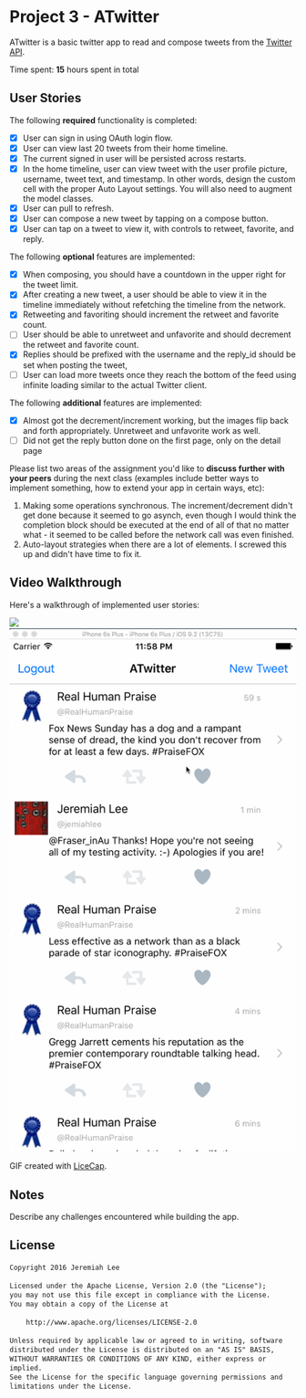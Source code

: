 # Project 3 - ATwitter

ATwitter is a basic twitter app to read and compose tweets from the [Twitter API](https://apps.twitter.com/).

Time spent: **15** hours spent in total

## User Stories

The following **required** functionality is completed:

- [x] User can sign in using OAuth login flow.
- [x] User can view last 20 tweets from their home timeline.
- [x] The current signed in user will be persisted across restarts.
- [x] In the home timeline, user can view tweet with the user profile picture, username, tweet text, and timestamp.  In other words, design the custom cell with the proper Auto Layout settings.  You will also need to augment the model classes.
- [x] User can pull to refresh.
- [x] User can compose a new tweet by tapping on a compose button.
- [x] User can tap on a tweet to view it, with controls to retweet, favorite, and reply.

The following **optional** features are implemented:

- [x] When composing, you should have a countdown in the upper right for the tweet limit.
- [x] After creating a new tweet, a user should be able to view it in the timeline immediately without refetching the timeline from the network.
- [x] Retweeting and favoriting should increment the retweet and favorite count.
- [ ] User should be able to unretweet and unfavorite and should decrement the retweet and favorite count.
- [x] Replies should be prefixed with the username and the reply_id should be set when posting the tweet,
- [ ] User can load more tweets once they reach the bottom of the feed using infinite loading similar to the actual Twitter client.

The following **additional** features are implemented:

- [x] Almost got the decrement/increment working, but the images flip back
  and forth appropriately. Unretweet and unfavorite work as well.
- [ ] Did not get the reply button done on the first page, only on the
  detail page

Please list two areas of the assignment you'd like to **discuss further with your peers** during the next class (examples include better ways to implement something, how to extend your app in certain ways, etc):

1. Making some operations synchronous. The increment/decrement didn't
   get done because it seemed to go asynch, even though I would think
   the completion block should be executed at the end of all of that no
   matter what - it seemed to be called before the network call was even
   finished.
2. Auto-layout strategies when there are a lot of elements. I screwed
   this up and didn't have time to fix it.

## Video Walkthrough

Here's a walkthrough of implemented user stories:

![](jemiahlee_atwitter_walkthrough.gif)
![](jemiahlee_atwitter_walkthrough2.gif)

GIF created with [LiceCap](http://www.cockos.com/licecap/).

## Notes

Describe any challenges encountered while building the app.

## License

    Copyright 2016 Jeremiah Lee

    Licensed under the Apache License, Version 2.0 (the "License");
    you may not use this file except in compliance with the License.
    You may obtain a copy of the License at

        http://www.apache.org/licenses/LICENSE-2.0

    Unless required by applicable law or agreed to in writing, software
    distributed under the License is distributed on an "AS IS" BASIS,
    WITHOUT WARRANTIES OR CONDITIONS OF ANY KIND, either express or implied.
    See the License for the specific language governing permissions and
    limitations under the License.
